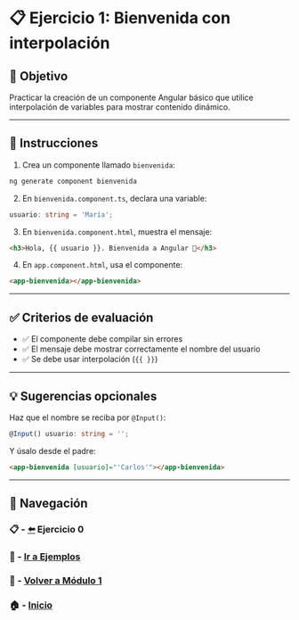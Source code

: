 # 📋 Ejercicio 1: Bienvenida con interpolación

## 🎯 Objetivo
Practicar la creación de un componente Angular básico que utilice interpolación de variables para mostrar contenido dinámico.

---

## 📝 Instrucciones

1. Crea un componente llamado `bienvenida`:
```bash
ng generate component bienvenida
```

2. En `bienvenida.component.ts`, declara una variable:
```ts
usuario: string = 'María';
```

3. En `bienvenida.component.html`, muestra el mensaje:
```html
<h3>Hola, {{ usuario }}. Bienvenida a Angular 👋</h3>
```

4. En `app.component.html`, usa el componente:
```html
<app-bienvenida></app-bienvenida>
```

---

## ✅ Criterios de evaluación

- ✅ El componente debe compilar sin errores
- ✅ El mensaje debe mostrar correctamente el nombre del usuario
- ✅ Se debe usar interpolación (`{{ }}`)

---

## 💡 Sugerencias opcionales

Haz que el nombre se reciba por `@Input()`:
```ts
@Input() usuario: string = '';
```

Y úsalo desde el padre:
```html
<app-bienvenida [usuario]="'Carlos'"></app-bienvenida>
```

---

## 🔁 Navegación

### 📋 - [⬅️](./Ejercicio_0.md) Ejercicio 0

### 🧪 - [Ir a Ejemplos](./Ejemplos_Modulo_1.md)

### 📘 - [Volver a Módulo 1](../../Modulo_1.md) 

### 🏠 - [Inicio](../../../README.md)
